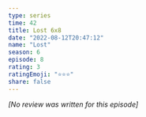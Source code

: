 ```yaml
---
type: series
time: 42
title: Lost 6x8
date: "2022-08-12T20:47:12"
name: "Lost"
season: 6
episode: 8
rating: 3
ratingEmoji: "⭐️⭐️⭐️"
share: false
---
```


_[No review was written for this episode]_
